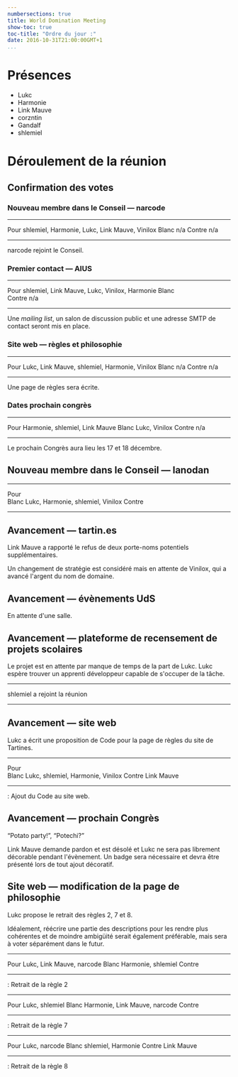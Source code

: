 ```yaml
---
numbersections: true
title: World Domination Meeting
show-toc: true
toc-title: "Ordre du jour :"
date: 2016-10-31T21:00:00GMT+1
...
```


# Présences

  - Lukc
  - Harmonie
  - Link Mauve
  - corzntin
  - Gandalf
  - shlemiel

# Déroulement de la réunion

## Confirmation des votes

### Nouveau membre dans le Conseil — narcode

------------------   ----------------------------------------------------------
Pour                 shlemiel, Harmonie, Lukc, Link Mauve, Vinilox
Blanc                n/a
Contre               n/a
------------------   ----------------------------------------------------------

narcode rejoint le Conseil.

### Premier contact — AIUS

------------------   ----------------------------------------------------------
Pour                 shlemiel, Link Mauve, Lukc, Vinilox, Harmonie
Blanc                
Contre               n/a
------------------   ----------------------------------------------------------

Une *mailing list*, un salon de discussion public et une adresse SMTP de contact seront mis en place.

### Site web — règles et philosophie

------------------   ----------------------------------------------------------
Pour                 Lukc, Link Mauve, shlemiel, Harmonie, Vinilox
Blanc                n/a
Contre               n/a
------------------   ----------------------------------------------------------

Une page de règles sera écrite.

### Dates prochain congrès

------------------   ----------------------------------------------------------
Pour                 Harmonie, shlemiel, Link Mauve
Blanc                Lukc, Vinilox
Contre               n/a
------------------   ----------------------------------------------------------

Le prochain Congrès aura lieu les 17 et 18 décembre.

## Nouveau membre dans le Conseil — lanodan

------------------   ----------------------------------------------------------
Pour                 
Blanc                Lukc, Harmonie, shlemiel, Vinilox
Contre               
------------------   ----------------------------------------------------------

## Avancement — tartin.es

Link Mauve a rapporté le refus de deux porte-noms potentiels supplémentaires.

Un changement de stratégie est considéré mais en attente de Vinilox, qui a avancé l'argent du nom de domaine.

## Avancement — évènements UdS

En attente d'une salle.

## Avancement — plateforme de recensement de projets scolaires

Le projet est en attente par manque de temps de la part de Lukc.
Lukc espère trouver un apprenti développeur capable de s'occuper de la tâche.

---

shlemiel a rejoint la réunion

---

## Avancement — site web

Lukc a écrit une proposition de Code pour la page de règles du site de Tartines.

------------------   ----------------------------------------------------------
Pour                 
Blanc                Lukc, shlemiel, Harmonie, Vinilox
Contre               Link Mauve
------------------   ----------------------------------------------------------

: Ajout du Code au site web.

## Avancement — prochain Congrès

“Potato party!”, “Potechi?”

Link Mauve demande pardon et est désolé et Lukc ne sera pas librement décorable pendant l'évènement. Un badge sera nécessaire et devra être présenté lors de tout ajout décoratif.

## Site web — modification de la page de philosophie

Lukc propose le retrait des règles 2, 7 et 8.

Idéalement, réécrire une partie des descriptions pour les rendre plus cohérentes et de moindre ambigüité serait également préférable, mais sera à voter séparément dans le futur.

------------------   ----------------------------------------------------------
Pour                 Lukc, Link Mauve, narcode
Blanc                Harmonie, shlemiel
Contre               
------------------   ----------------------------------------------------------

: Retrait de la règle 2


------------------   ----------------------------------------------------------
Pour                 Lukc, shlemiel
Blanc                Harmonie, Link Mauve, narcode
Contre               
------------------   ----------------------------------------------------------

: Retrait de la règle 7


------------------   ----------------------------------------------------------
Pour                 Lukc, narcode
Blanc                shlemiel, Harmonie
Contre               Link Mauve
------------------   ----------------------------------------------------------

: Retrait de la règle 8


